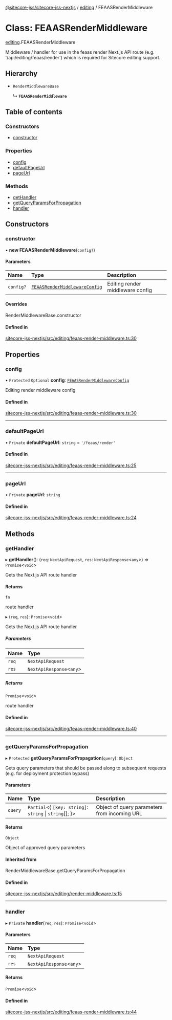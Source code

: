 [@sitecore-jss/sitecore-jss-nextjs](../README.md) / [editing](../modules/editing.md) / FEAASRenderMiddleware

# Class: FEAASRenderMiddleware

[editing](../modules/editing.md).FEAASRenderMiddleware

Middleware / handler for use in the feaas render Next.js API route (e.g. '/api/editing/feaas/render')
which is required for Sitecore editing support.

## Hierarchy

- `RenderMiddlewareBase`

  ↳ **`FEAASRenderMiddleware`**

## Table of contents

### Constructors

- [constructor](editing.FEAASRenderMiddleware.md#constructor)

### Properties

- [config](editing.FEAASRenderMiddleware.md#config)
- [defaultPageUrl](editing.FEAASRenderMiddleware.md#defaultpageurl)
- [pageUrl](editing.FEAASRenderMiddleware.md#pageurl)

### Methods

- [getHandler](editing.FEAASRenderMiddleware.md#gethandler)
- [getQueryParamsForPropagation](editing.FEAASRenderMiddleware.md#getqueryparamsforpropagation)
- [handler](editing.FEAASRenderMiddleware.md#handler)

## Constructors

### constructor

• **new FEAASRenderMiddleware**(`config?`)

#### Parameters

| Name | Type | Description |
| :------ | :------ | :------ |
| `config?` | [`FEAASRenderMiddlewareConfig`](../interfaces/editing.FEAASRenderMiddlewareConfig.md) | Editing render middleware config |

#### Overrides

RenderMiddlewareBase.constructor

#### Defined in

[sitecore-jss-nextjs/src/editing/feaas-render-middleware.ts:30](https://github.com/Sitecore/jss/blob/deccfd171/packages/sitecore-jss-nextjs/src/editing/feaas-render-middleware.ts#L30)

## Properties

### config

• `Protected` `Optional` **config**: [`FEAASRenderMiddlewareConfig`](../interfaces/editing.FEAASRenderMiddlewareConfig.md)

Editing render middleware config

#### Defined in

[sitecore-jss-nextjs/src/editing/feaas-render-middleware.ts:30](https://github.com/Sitecore/jss/blob/deccfd171/packages/sitecore-jss-nextjs/src/editing/feaas-render-middleware.ts#L30)

___

### defaultPageUrl

• `Private` **defaultPageUrl**: `string` = `'/feaas/render'`

#### Defined in

[sitecore-jss-nextjs/src/editing/feaas-render-middleware.ts:25](https://github.com/Sitecore/jss/blob/deccfd171/packages/sitecore-jss-nextjs/src/editing/feaas-render-middleware.ts#L25)

___

### pageUrl

• `Private` **pageUrl**: `string`

#### Defined in

[sitecore-jss-nextjs/src/editing/feaas-render-middleware.ts:24](https://github.com/Sitecore/jss/blob/deccfd171/packages/sitecore-jss-nextjs/src/editing/feaas-render-middleware.ts#L24)

## Methods

### getHandler

▸ **getHandler**(): (`req`: `NextApiRequest`, `res`: `NextApiResponse`\<`any`\>) => `Promise`\<`void`\>

Gets the Next.js API route handler

#### Returns

`fn`

route handler

▸ (`req`, `res`): `Promise`\<`void`\>

Gets the Next.js API route handler

##### Parameters

| Name | Type |
| :------ | :------ |
| `req` | `NextApiRequest` |
| `res` | `NextApiResponse`\<`any`\> |

##### Returns

`Promise`\<`void`\>

route handler

#### Defined in

[sitecore-jss-nextjs/src/editing/feaas-render-middleware.ts:40](https://github.com/Sitecore/jss/blob/deccfd171/packages/sitecore-jss-nextjs/src/editing/feaas-render-middleware.ts#L40)

___

### getQueryParamsForPropagation

▸ `Protected` **getQueryParamsForPropagation**(`query`): `Object`

Gets query parameters that should be passed along to subsequent requests (e.g. for deployment protection bypass)

#### Parameters

| Name | Type | Description |
| :------ | :------ | :------ |
| `query` | `Partial`\<\{ `[key: string]`: `string` \| `string`[];  }\> | Object of query parameters from incoming URL |

#### Returns

`Object`

Object of approved query parameters

#### Inherited from

RenderMiddlewareBase.getQueryParamsForPropagation

#### Defined in

[sitecore-jss-nextjs/src/editing/render-middleware.ts:15](https://github.com/Sitecore/jss/blob/deccfd171/packages/sitecore-jss-nextjs/src/editing/render-middleware.ts#L15)

___

### handler

▸ `Private` **handler**(`req`, `res`): `Promise`\<`void`\>

#### Parameters

| Name | Type |
| :------ | :------ |
| `req` | `NextApiRequest` |
| `res` | `NextApiResponse`\<`any`\> |

#### Returns

`Promise`\<`void`\>

#### Defined in

[sitecore-jss-nextjs/src/editing/feaas-render-middleware.ts:44](https://github.com/Sitecore/jss/blob/deccfd171/packages/sitecore-jss-nextjs/src/editing/feaas-render-middleware.ts#L44)
